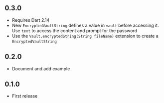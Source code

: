 ## 0.3.0

- Requires Dart 2.14
- New `EncryptedVaultString` defines a value in `vault` before accessing it. Use `text` to access the content and prompt for the password
- Use the `Vault.encryptedString(String fileName)` extension to create a `EncryptedVaultString`

## 0.2.0

- Document and add example

## 0.1.0

- First release